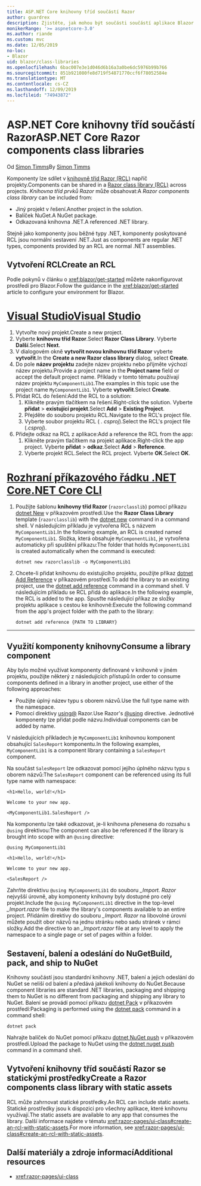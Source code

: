 ```yaml
---
title: ASP.NET Core knihovny tříd součástí Razor
author: guardrex
description: Zjistěte, jak mohou být součásti součástí aplikace Blazor z externí knihovny součástí.
monikerRange: '>= aspnetcore-3.0'
ms.author: riande
ms.custom: mvc
ms.date: 12/05/2019
no-loc:
- Blazor
uid: blazor/class-libraries
ms.openlocfilehash: 6bac007e3e1d046d6b16a3a0be6dc5976b99b766
ms.sourcegitcommit: 851b921080fe8d719f54871770ccf6f78052584e
ms.translationtype: MT
ms.contentlocale: cs-CZ
ms.lasthandoff: 12/09/2019
ms.locfileid: "74943872"
---
```

# <a name="aspnet-core-razor-components-class-libraries"></a><span data-ttu-id="397b0-103">ASP.NET Core knihovny tříd součástí Razor</span><span class="sxs-lookup"><span data-stu-id="397b0-103">ASP.NET Core Razor components class libraries</span></span>

<span data-ttu-id="397b0-104">Od [Simon Timms](https://github.com/stimms)</span><span class="sxs-lookup"><span data-stu-id="397b0-104">By [Simon Timms](https://github.com/stimms)</span></span>

<span data-ttu-id="397b0-105">Komponenty lze sdílet v [knihovně tříd Razor (RCL)](xref:razor-pages/ui-class) napříč projekty.</span><span class="sxs-lookup"><span data-stu-id="397b0-105">Components can be shared in a [Razor class library (RCL)](xref:razor-pages/ui-class) across projects.</span></span> <span data-ttu-id="397b0-106">*Knihovna tříd prvků Razor* může obsahovat:</span><span class="sxs-lookup"><span data-stu-id="397b0-106">A *Razor components class library* can be included from:</span></span>

* <span data-ttu-id="397b0-107">Jiný projekt v řešení.</span><span class="sxs-lookup"><span data-stu-id="397b0-107">Another project in the solution.</span></span>
* <span data-ttu-id="397b0-108">Balíček NuGet.</span><span class="sxs-lookup"><span data-stu-id="397b0-108">A NuGet package.</span></span>
* <span data-ttu-id="397b0-109">Odkazovaná knihovna .NET.</span><span class="sxs-lookup"><span data-stu-id="397b0-109">A referenced .NET library.</span></span>

<span data-ttu-id="397b0-110">Stejně jako komponenty jsou běžné typy .NET, komponenty poskytované RCL jsou normální sestavení .NET.</span><span class="sxs-lookup"><span data-stu-id="397b0-110">Just as components are regular .NET types, components provided by an RCL are normal .NET assemblies.</span></span>

## <a name="create-an-rcl"></a><span data-ttu-id="397b0-111">Vytvoření RCL</span><span class="sxs-lookup"><span data-stu-id="397b0-111">Create an RCL</span></span>

<span data-ttu-id="397b0-112">Podle pokynů v článku o <xref:blazor/get-started> můžete nakonfigurovat prostředí pro Blazor.</span><span class="sxs-lookup"><span data-stu-id="397b0-112">Follow the guidance in the <xref:blazor/get-started> article to configure your environment for Blazor.</span></span>

# <a name="visual-studiotabvisual-studio"></a>[<span data-ttu-id="397b0-113">Visual Studio</span><span class="sxs-lookup"><span data-stu-id="397b0-113">Visual Studio</span></span>](#tab/visual-studio)

1. <span data-ttu-id="397b0-114">Vytvořte nový projekt.</span><span class="sxs-lookup"><span data-stu-id="397b0-114">Create a new project.</span></span>
1. <span data-ttu-id="397b0-115">Vyberte **knihovnu tříd Razor**.</span><span class="sxs-lookup"><span data-stu-id="397b0-115">Select **Razor Class Library**.</span></span> <span data-ttu-id="397b0-116">Vyberte **Další**.</span><span class="sxs-lookup"><span data-stu-id="397b0-116">Select **Next**.</span></span>
1. <span data-ttu-id="397b0-117">V dialogovém okně **vytvořit novou knihovnu tříd Razor** vyberte **vytvořit**.</span><span class="sxs-lookup"><span data-stu-id="397b0-117">In the **Create a new Razor class library** dialog, select **Create**.</span></span>
1. <span data-ttu-id="397b0-118">Do pole **název projektu** zadejte název projektu nebo přijměte výchozí název projektu.</span><span class="sxs-lookup"><span data-stu-id="397b0-118">Provide a project name in the **Project name** field or accept the default project name.</span></span> <span data-ttu-id="397b0-119">Příklady v tomto tématu používají název projektu `MyComponentLib1`.</span><span class="sxs-lookup"><span data-stu-id="397b0-119">The examples in this topic use the project name `MyComponentLib1`.</span></span> <span data-ttu-id="397b0-120">Vyberte **vytvořit**.</span><span class="sxs-lookup"><span data-stu-id="397b0-120">Select **Create**.</span></span>
1. <span data-ttu-id="397b0-121">Přidat RCL do řešení:</span><span class="sxs-lookup"><span data-stu-id="397b0-121">Add the RCL to a solution:</span></span>
   1. <span data-ttu-id="397b0-122">Klikněte pravým tlačítkem na řešení.</span><span class="sxs-lookup"><span data-stu-id="397b0-122">Right-click the solution.</span></span> <span data-ttu-id="397b0-123">Vyberte **přidat** > **existující projekt**.</span><span class="sxs-lookup"><span data-stu-id="397b0-123">Select **Add** > **Existing Project**.</span></span>
   1. <span data-ttu-id="397b0-124">Přejděte do souboru projektu RCL.</span><span class="sxs-lookup"><span data-stu-id="397b0-124">Navigate to the RCL's project file.</span></span>
   1. <span data-ttu-id="397b0-125">Vyberte soubor projektu RCL ( *. csproj*).</span><span class="sxs-lookup"><span data-stu-id="397b0-125">Select the RCL's project file (*.csproj*).</span></span>
1. <span data-ttu-id="397b0-126">Přidejte odkaz na RCL z aplikace:</span><span class="sxs-lookup"><span data-stu-id="397b0-126">Add a reference the RCL from the app:</span></span>
   1. <span data-ttu-id="397b0-127">Klikněte pravým tlačítkem na projekt aplikace.</span><span class="sxs-lookup"><span data-stu-id="397b0-127">Right-click the app project.</span></span> <span data-ttu-id="397b0-128">Vyberte **přidat** > **odkaz**.</span><span class="sxs-lookup"><span data-stu-id="397b0-128">Select **Add** > **Reference**.</span></span>
   1. <span data-ttu-id="397b0-129">Vyberte projekt RCL.</span><span class="sxs-lookup"><span data-stu-id="397b0-129">Select the RCL project.</span></span> <span data-ttu-id="397b0-130">Vyberte **OK**.</span><span class="sxs-lookup"><span data-stu-id="397b0-130">Select **OK**.</span></span>

# <a name="net-core-clitabnetcore-cli"></a>[<span data-ttu-id="397b0-131">Rozhraní příkazového řádku .NET Core</span><span class="sxs-lookup"><span data-stu-id="397b0-131">.NET Core CLI</span></span>](#tab/netcore-cli)

1. <span data-ttu-id="397b0-132">Použijte šablonu **knihovny tříd Razor** (`razorclasslib`) pomocí příkazu [dotnet New](/dotnet/core/tools/dotnet-new) v příkazovém prostředí.</span><span class="sxs-lookup"><span data-stu-id="397b0-132">Use the **Razor Class Library** template (`razorclasslib`) with the [dotnet new](/dotnet/core/tools/dotnet-new) command in a command shell.</span></span> <span data-ttu-id="397b0-133">V následujícím příkladu je vytvořena RCL s názvem `MyComponentLib1`.</span><span class="sxs-lookup"><span data-stu-id="397b0-133">In the following example, an RCL is created named `MyComponentLib1`.</span></span> <span data-ttu-id="397b0-134">Složka, která obsahuje `MyComponentLib1`, je vytvořena automaticky při spuštění příkazu:</span><span class="sxs-lookup"><span data-stu-id="397b0-134">The folder that holds `MyComponentLib1` is created automatically when the command is executed:</span></span>

   ```dotnetcli
   dotnet new razorclasslib -o MyComponentLib1
   ```

1. <span data-ttu-id="397b0-135">Chcete-li přidat knihovnu do existujícího projektu, použijte příkaz [dotnet Add Reference](/dotnet/core/tools/dotnet-add-reference) v příkazovém prostředí.</span><span class="sxs-lookup"><span data-stu-id="397b0-135">To add the library to an existing project, use the [dotnet add reference](/dotnet/core/tools/dotnet-add-reference) command in a command shell.</span></span> <span data-ttu-id="397b0-136">V následujícím příkladu se RCL přidá do aplikace.</span><span class="sxs-lookup"><span data-stu-id="397b0-136">In the following example, the RCL is added to the app.</span></span> <span data-ttu-id="397b0-137">Spusťte následující příkaz ze složky projektu aplikace s cestou ke knihovně:</span><span class="sxs-lookup"><span data-stu-id="397b0-137">Execute the following command from the app's project folder with the path to the library:</span></span>

   ```dotnetcli
   dotnet add reference {PATH TO LIBRARY}
   ```

---

## <a name="consume-a-library-component"></a><span data-ttu-id="397b0-138">Využití komponenty knihovny</span><span class="sxs-lookup"><span data-stu-id="397b0-138">Consume a library component</span></span>

<span data-ttu-id="397b0-139">Aby bylo možné využívat komponenty definované v knihovně v jiném projektu, použijte některý z následujících přístupů:</span><span class="sxs-lookup"><span data-stu-id="397b0-139">In order to consume components defined in a library in another project, use either of the following approaches:</span></span>

* <span data-ttu-id="397b0-140">Použijte úplný název typu s oborem názvů.</span><span class="sxs-lookup"><span data-stu-id="397b0-140">Use the full type name with the namespace.</span></span>
* <span data-ttu-id="397b0-141">Pomocí direktivy [using\@](xref:mvc/views/razor#using) Razor.</span><span class="sxs-lookup"><span data-stu-id="397b0-141">Use Razor's [\@using](xref:mvc/views/razor#using) directive.</span></span> <span data-ttu-id="397b0-142">Jednotlivé komponenty lze přidat podle názvu.</span><span class="sxs-lookup"><span data-stu-id="397b0-142">Individual components can be added by name.</span></span>

<span data-ttu-id="397b0-143">V následujících příkladech je `MyComponentLib1` knihovnou komponent obsahující `SalesReport` komponentu.</span><span class="sxs-lookup"><span data-stu-id="397b0-143">In the following examples, `MyComponentLib1` is a component library containing a `SalesReport` component.</span></span>

<span data-ttu-id="397b0-144">Na součást `SalesReport` lze odkazovat pomocí jejího úplného názvu typu s oborem názvů:</span><span class="sxs-lookup"><span data-stu-id="397b0-144">The `SalesReport` component can be referenced using its full type name with namespace:</span></span>

```razor
<h1>Hello, world!</h1>

Welcome to your new app.

<MyComponentLib1.SalesReport />
```

<span data-ttu-id="397b0-145">Na komponentu lze také odkazovat, je-li knihovna přenesena do rozsahu s `@using` direktivou:</span><span class="sxs-lookup"><span data-stu-id="397b0-145">The component can also be referenced if the library is brought into scope with an `@using` directive:</span></span>

```razor
@using MyComponentLib1

<h1>Hello, world!</h1>

Welcome to your new app.

<SalesReport />
```

<span data-ttu-id="397b0-146">Zahrňte direktivu `@using MyComponentLib1` do souboru *_Import. Razor* nejvyšší úrovně, aby komponenty knihovny byly dostupné pro celý projekt.</span><span class="sxs-lookup"><span data-stu-id="397b0-146">Include the `@using MyComponentLib1` directive in the top-level *_Import.razor* file to make the library's components available to an entire project.</span></span> <span data-ttu-id="397b0-147">Přidáním direktivy do souboru *_Import. Razor* na libovolné úrovni můžete použít obor názvů na jednu stránku nebo sadu stránek v rámci složky.</span><span class="sxs-lookup"><span data-stu-id="397b0-147">Add the directive to an *_Import.razor* file at any level to apply the namespace to a single page or set of pages within a folder.</span></span>

## <a name="build-pack-and-ship-to-nuget"></a><span data-ttu-id="397b0-148">Sestavení, balení a odeslání do NuGet</span><span class="sxs-lookup"><span data-stu-id="397b0-148">Build, pack, and ship to NuGet</span></span>

<span data-ttu-id="397b0-149">Knihovny součástí jsou standardní knihovny .NET, balení a jejich odeslání do NuGet se neliší od balení a předává jakékoli knihovny do NuGet.</span><span class="sxs-lookup"><span data-stu-id="397b0-149">Because component libraries are standard .NET libraries, packaging and shipping them to NuGet is no different from packaging and shipping any library to NuGet.</span></span> <span data-ttu-id="397b0-150">Balení se provádí pomocí příkazu [dotnet Pack](/dotnet/core/tools/dotnet-pack) v příkazovém prostředí:</span><span class="sxs-lookup"><span data-stu-id="397b0-150">Packaging is performed using the [dotnet pack](/dotnet/core/tools/dotnet-pack) command in a command shell:</span></span>

```dotnetcli
dotnet pack
```

<span data-ttu-id="397b0-151">Nahrajte balíček do NuGet pomocí příkazu [dotnet NuGet push](/dotnet/core/tools/dotnet-nuget-push) v příkazovém prostředí.</span><span class="sxs-lookup"><span data-stu-id="397b0-151">Upload the package to NuGet using the [dotnet nuget push](/dotnet/core/tools/dotnet-nuget-push) command in a command shell.</span></span>

## <a name="create-a-razor-components-class-library-with-static-assets"></a><span data-ttu-id="397b0-152">Vytvoření knihovny tříd součástí Razor se statickými prostředky</span><span class="sxs-lookup"><span data-stu-id="397b0-152">Create a Razor components class library with static assets</span></span>

<span data-ttu-id="397b0-153">RCL může zahrnovat statické prostředky.</span><span class="sxs-lookup"><span data-stu-id="397b0-153">An RCL can include static assets.</span></span> <span data-ttu-id="397b0-154">Statické prostředky jsou k dispozici pro všechny aplikace, které knihovnu využívají.</span><span class="sxs-lookup"><span data-stu-id="397b0-154">The static assets are available to any app that consumes the library.</span></span> <span data-ttu-id="397b0-155">Další informace najdete v tématu <xref:razor-pages/ui-class#create-an-rcl-with-static-assets>.</span><span class="sxs-lookup"><span data-stu-id="397b0-155">For more information, see <xref:razor-pages/ui-class#create-an-rcl-with-static-assets>.</span></span>

## <a name="additional-resources"></a><span data-ttu-id="397b0-156">Další materiály a zdroje informací</span><span class="sxs-lookup"><span data-stu-id="397b0-156">Additional resources</span></span>

* <xref:razor-pages/ui-class>

